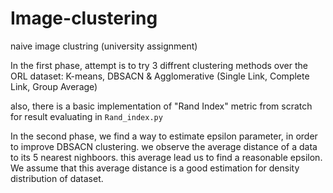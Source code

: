 # Image-clustering
naive image clustring (university assignment)

In the first phase, attempt is to try 3 diffrent clustering methods over the ORL dataset:
K-means, DBSACN & Agglomerative (Single Link, Complete Link, Group Average)

also, there is a basic implementation of "Rand Index" metric from scratch for result evaluating in `Rand_index.py`

In the second phase, we find a way to estimate epsilon parameter, in order to improve DBSACN clustering.
we observe the average distance of a data to its 5 nearest nighboors. this average lead us to find a reasonable
epsilon. We assume that this average distance is a good estimation for density distribution of dataset.
